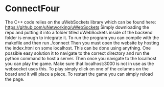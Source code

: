 # ConnectFour

The C++ code relies on the uWebSockets library which can be found here: https://github.com/uNetworking/uWebSockets
Simply downloading the repo and putting it into a folder titled uWebSockets inside of the backend folder is enough to integrate it.
To run the program you can compile with the makefile and then run ./connect
Then you must open the website by hosting the index.html on some localhost. This can be done using anything. One possible easy solution it to navigate to the correct directory and run the python command to host a server. Then once you navigate to the localhost you can play the game. Make sure that localhost:3000 is not in use as the websocket uses this. To play simply click on one of the columns on the board and it will place a piece. To restart the game you can simply reload the page.
